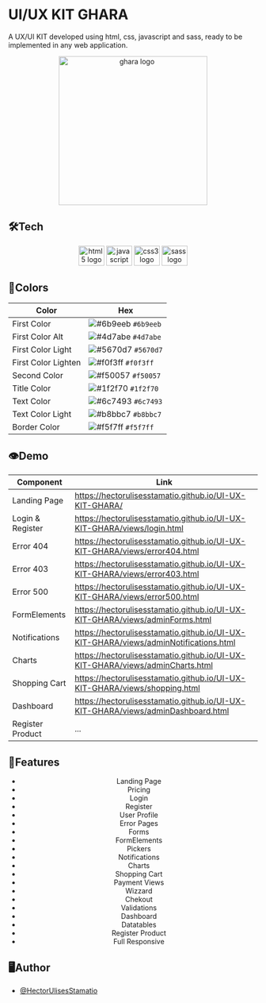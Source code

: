 
# UI/UX KIT GHARA

A UX/UI KIT developed using html, css, javascript and sass, ready to be implemented in any web application.


<div align="center">
   <img src="https://i.postimg.cc/hP9s1F6D/logo.png" width="300" height="300" alt="ghara logo"  />
</div>

## 🛠Tech

<div align="center">
   <img src="https://cdn.jsdelivr.net/gh/devicons/devicon/icons/html5/html5-original.svg" height="40" width="52" alt="html5 logo"  />
  <img src="https://cdn.jsdelivr.net/gh/devicons/devicon/icons/javascript/javascript-original.svg" height="40" width="52" alt="javascript logo"  />
  <img src="https://cdn.jsdelivr.net/gh/devicons/devicon/icons/css3/css3-original.svg" height="40" width="52" alt="css3 logo"  />
   <img src="https://cdn.jsdelivr.net/gh/devicons/devicon/icons/sass/sass-original.svg" height="40" width="52" alt="sass logo"  />
</div>

## 🎨Colors
<div align="center">

| Color             | Hex                                                                |
| ----------------- | ------------------------------------------------------------------ |
| First Color |   ![#6b9eeb](https://via.placeholder.com/15/6b9eeb/6b9eeb.png) `#6b9eeb` |
| First Color Alt |   ![#4d7abe](https://via.placeholder.com/15/4d7abe/4d7abe.png) `#4d7abe` |
| First Color Light |    ![#5670d7](https://via.placeholder.com/15/5670d7/5670d7.png) `#5670d7`|
| First Color Lighten|     ![#f0f3ff](https://via.placeholder.com/15/f0f3ff/f0f3ff.png) `#f0f3ff`|
| Second Color|     ![#f50057](https://via.placeholder.com/15/f50057/f50057.png) `#f50057`|
| Title Color |     ![#1f2f70](https://via.placeholder.com/15/1f2f70/1f2f70.png) `#1f2f70`|
| Text Color  |    ![#6c7493](https://via.placeholder.com/15/6c7493/6c7493.png) `#6c7493` |
| Text Color Light|     ![#b8bbc7](https://via.placeholder.com/15/b8bbc7/b8bbc7.png) `#b8bbc7`|
| Border Color |    ![#f5f7ff](https://via.placeholder.com/15/f5f7ff/f5f7ff.png) `#f5f7ff`|

</div>

## 👁️Demo

<div align="center">
   
| Component         | Link                                                                |
| ----------------- | ------------------------------------------------------------------ |
|  Landing Page | https://hectorulisesstamatio.github.io/UI-UX-KIT-GHARA/|
 |  Login & Register | https://hectorulisesstamatio.github.io/UI-UX-KIT-GHARA/views/login.html|
 |  Error 404 | https://hectorulisesstamatio.github.io/UI-UX-KIT-GHARA/views/error404.html |
 |  Error 403 | https://hectorulisesstamatio.github.io/UI-UX-KIT-GHARA/views/error403.html |
 |  Error 500 | https://hectorulisesstamatio.github.io/UI-UX-KIT-GHARA/views/error500.html |
 |  FormElements | https://hectorulisesstamatio.github.io/UI-UX-KIT-GHARA/views/adminForms.html |
 |  Notifications | https://hectorulisesstamatio.github.io/UI-UX-KIT-GHARA/views/adminNotifications.html |
 |  Charts | https://hectorulisesstamatio.github.io/UI-UX-KIT-GHARA/views/adminCharts.html |
 |  Shopping Cart | https://hectorulisesstamatio.github.io/UI-UX-KIT-GHARA/views/shopping.html |
 |  Dashboard | https://hectorulisesstamatio.github.io/UI-UX-KIT-GHARA/views/adminDashboard.html |
 |  Register Product |...|
</div>

## 🧰Features

<div align="center">

 -  Landing Page
 -  Pricing
 -  Login
 -  Register
 -  User Profile
 -  Error Pages
 -  Forms
 -  FormElements
 -  Pickers
 -  Notifications
 -  Charts
 -  Shopping Cart
 -  Payment Views
 -  Wizzard
 -  Chekout
 -  Validations
 -  Dashboard
 -  Datatables
 -  Register Product
 -  Full Responsive
</div>


## 🖥️Author

- [@HectorUlisesStamatio](https://www.github.com/HectorUlisesStamatio)


